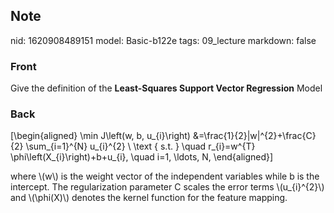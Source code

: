 ## Note
nid: 1620908489151
model: Basic-b122e
tags: 09_lecture
markdown: false

### Front
Give the definition of the <b>Least-Squares Support Vector Regression</b> Model

### Back
\[\begin{aligned}
\min J\left(w, b, u_{i}\right) &=\frac{1}{2}\|w\|^{2}+\frac{C}{2} \sum_{i=1}^{N} u_{i}^{2} \\
\text { s.t. } \quad r_{i}=w^{T} \phi\left(X_{i}\right)+b+u_{i}, \quad i=1, \ldots, N,
\end{aligned}\]<div>
</div><div>where \(w\) is the weight vector of the independent variables while b is the intercept. The regularization parameter C scales the error terms \(u_{i}^{2}\) and \(\phi(X)\) denotes the kernel function for the feature mapping.</div>
